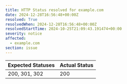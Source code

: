 ```yaml
---
title: HTTP Status resolved for example.com
date: 2024-12-28T16:56:48+00:00Z
resolved: True
resolvedWhen: 2024-12-28T16:56:48+00:00Z
resolvedStartTime: 2024-10-25T21:09:43.191474+00:00
severity: notice
affected:
  - example.com
section: issue
---
```


| Expected Statuses | Actual Status  |
|-------------------|----------------|
| 200, 301, 302 | 200 |
